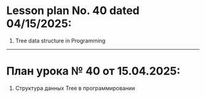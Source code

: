 # Lesson plan No. 40 dated 04/15/2025:

1. Tree data structure in Programming

_________________________________________________

# План урока № 40 от 15.04.2025:

1. Структура данных Tree в программировании

